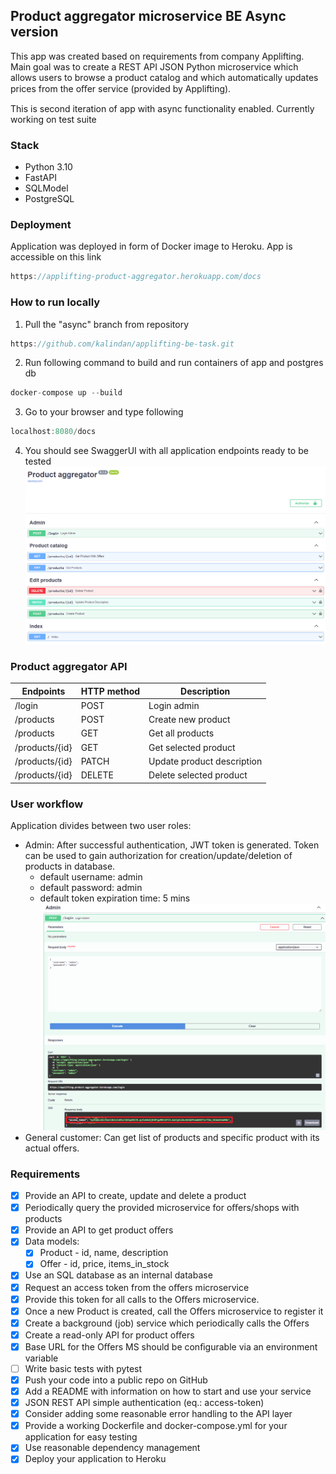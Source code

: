 ## Product aggregator microservice BE Async version

This app was created based on requirements from company Applifting. Main goal was to create a REST API JSON Python microservice which allows users to browse a product catalog and which automatically updates prices from the oﬀer service (provided by Applifting). 

This is second iteration of app with async functionality enabled. Currently working on test suite
### Stack
- Python 3.10
- FastAPI
- SQLModel
- PostgreSQL
### Deployment
Application was deployed in form of Docker image to Heroku. App is accessible on this link
```javascript
https://applifting-product-aggregator.herokuapp.com/docs
```
### How to run locally
1. Pull the "async" branch from repository
```javascript
https://github.com/kalindan/applifting-be-task.git
```
2. Run following command to build and run containers of app and postgres db
```javascript
docker-compose up --build
```
3. Go to your browser and type following
```javascript
localhost:8080/docs
```
4. You should see SwaggerUI with all application endpoints ready to be tested
![Main screen](/docs/main_screen.png?raw=true)

### Product aggregator API
| Endpoints        | HTTP method | Description                |
|------------------|-------------|----------------------------|
| /login           |POST         | Login admin                |
| /products        |POST         | Create new product         |
| /products        |GET          | Get all products           |
| /products/{id}   |GET          | Get selected product       |
| /products/{id}   |PATCH        | Update product description |
| /products/{id}   |DELETE       | Delete selected product    |

### User workflow
Application divides between two user roles:
- Admin: After successful authentication, JWT token is generated. Token can be used to gain authorization for creation/update/deletion of products in database.
  - default username: admin
  - default password: admin
  - default token expiration time: 5 mins
![JWT Token](/docs/jwt_token.png?raw=true)
- General customer: Can get list of products and specific product with its actual offers.
### Requirements 
- [X] Provide an API to create, update and delete a product 
- [X] Periodically query the provided microservice for oﬀers/shops with products 
- [X] Provide an API to get product oﬀers
- [X] Data models:
  - [X] Product - id, name, description
  - [X] Offer - id, price, items_in_stock
- [X] Use an SQL database as an internal database
- [X] Request an access token from the oﬀers microservice
- [X] Provide this token for all calls to the Oﬀers microservice. 
- [X] Once a new Product is created, call the Oﬀers microservice to register it
- [X] Create a background (job) service which periodically calls the Oﬀers 
- [X] Create a read-only API for product oﬀers
- [X] Base URL for the Oﬀers MS should be conﬁgurable via an environment variable
- [ ] Write basic tests with pytest 
- [X] Push your code into a public repo on GitHub
- [X] Add a README with information on how to start and use your service 
- [X] JSON REST API simple authentication (eq.: access-token) 
- [X] Consider adding some reasonable error handling to the API layer
- [X] Provide a working Dockerﬁle and docker-compose.yml for your application for easy testing 
- [X] Use reasonable dependency management
- [X] Deploy your application to Heroku
